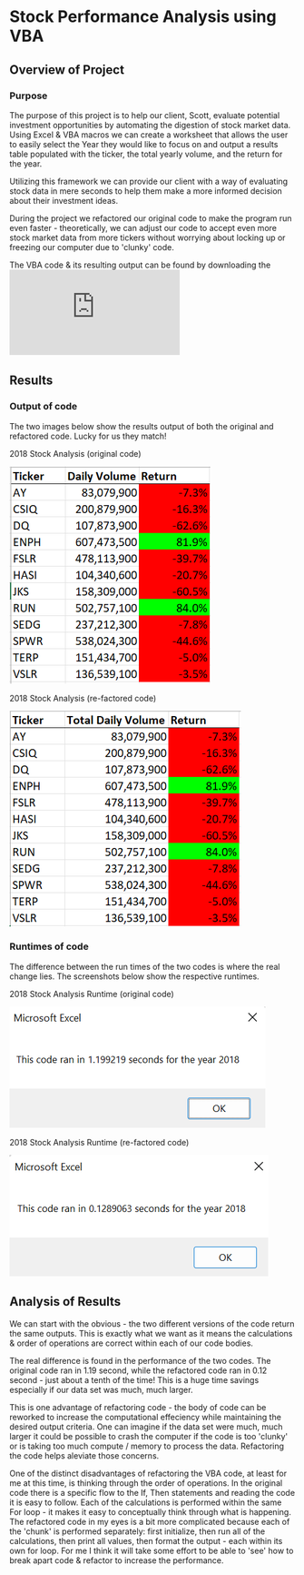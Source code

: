 # Stock Performance Analysis using VBA


## Overview of Project

### Purpose

The purpose of this project is to help our client, Scott, evaluate potential investment opportunities by automating the digestion of stock market data. Using Excel & VBA macros we can create a worksheet that allows the user to easily select the Year they would like to focus on and output a results table populated with the ticker, the total yearly volume, and the return for the year. 

Utilizing this framework we can provide our client with a way of evaluating stock data in mere seconds to help them make a more informed decision about their investment ideas. 

During the project we refactored our original code to make the program run even faster - theoretically, we can adjust our code to accept even more stock market data from more tickers without worrying about locking up or freezing our computer due to 'clunky' code. 

The VBA code & its resulting output can be found by downloading the ![file found here](https://github.com/bbinvt/stock-analysis/blob/28c1ffc991bd99d7d47253905d381d71e3076483/VBA_Challenge.xlsm)

## Results

### Output of code

The two images below show the results output of both the original and refactored code. Lucky for us they match!

2018 Stock Analysis (original code)

![image](https://github.com/bbinvt/stock-analysis/blob/28c1ffc991bd99d7d47253905d381d71e3076483/VBA_Challenge_2018_Results.png)


2018 Stock Analysis (re-factored code)

![image](https://github.com/bbinvt/stock-analysis/blob/28c1ffc991bd99d7d47253905d381d71e3076483/VBA_Challenge_2018_Results_Refactored.png)

### Runtimes of code

The difference between the run times of the two codes is where the real change lies. The screenshots below show the respective runtimes.

2018 Stock Analysis Runtime (original code)

![image](https://github.com/bbinvt/stock-analysis/blob/28c1ffc991bd99d7d47253905d381d71e3076483/VBA_Challenge_2018_RunTime.png)

2018 Stock Analysis Runtime (re-factored code)

![image](https://github.com/bbinvt/stock-analysis/blob/28c1ffc991bd99d7d47253905d381d71e3076483/VBA_Challenge_2018_RunTime_Refactored.png)

## Analysis of Results

We can start with the obvious - the two different versions of the code return the same outputs. This is exactly what we want as it means the calculations & order of operations are correct within each of our code bodies. 

The real difference is found in the performance of the two codes. The original code ran in 1.19 second, while the refactored code ran in 0.12 second - just about a tenth of the time! This is a huge time savings especially if our data set was much, much larger. 

This is one advantage of refactoring code - the body of code can be reworked to increase the computational effeciency while maintaining the desired output criteria. One can imagine if the data set were much, much larger it could be possible to crash the computer if the code is too 'clunky' or is taking too much compute / memory to process the data. Refactoring the code helps aleviate those concerns. 

One of the distinct disadvantages of refactoring the VBA code, at least for me at this time, is thinking through the order of operations. In the original code there is a specific flow to the If, Then statements and reading the code it is easy to follow. Each of the calculations is performed within the same For loop - it makes it easy to conceptually think through what is happening. The refactored code in my eyes is a bit more complicated because each of the 'chunk' is performed separately: first initialize, then run all of the calculations, then print all values, then format the output - each within its own for loop. For me I think it will take some effort to be able to 'see' how to break apart code & refactor to increase the performance. 
